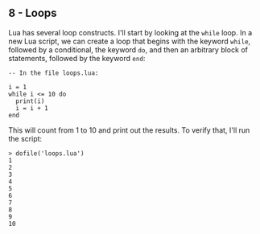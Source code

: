 ## 8 - Loops

<!-- 7.1 While loops -->

Lua has several loop constructs.
I'll start by looking at the `while` loop.
In a new Lua script, we can create a loop that
begins with the keyword `while`,
followed by a conditional, the keyword `do`,
and then an arbitrary block of statements, followed by
the keyword `end`:

    -- In the file loops.lua:

    i = 1
    while i <= 10 do
      print(i)
      i = i + 1
    end

This will count from 1 to 10 and print out the results.
To verify that, I'll run the script:

    > dofile('loops.lua')
    1
    2
    3
    4
    5
    6
    7
    8
    9
    10


